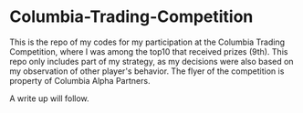 # Columbia-Trading-Competition

This is the repo of my codes for my participation at the Columbia Trading Competition, where I was among the top10 that received prizes (9th). This repo only includes part of my strategy, as my decisions were also based on my observation of other player's behavior. The flyer of the competition is property of Columbia Alpha Partners.

A write up will follow.


